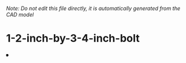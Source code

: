 ###### Note: Do not edit this file directly, it is automatically generated from the CAD model

# 1-2-inch-by-3-4-inch-bolt

![](/project.svg)

